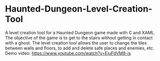 # Haunted-Dungeon-Level-Creation-Tool
A level creation tool for a Haunted Dungeon game made with C and XAML. The objective of the game is to get to the stairs without getting in contact with a ghost. The level creation tool allows the user to change the tiles between walls and floors, to add and delete safe places and enemies, etc.
Demo video: https://www.youtube.com/watch?v=EjuFdVM8-is
